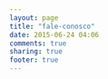 ```yaml
---
layout: page
title: "fale-conosco"
date: 2015-06-24 04:06
comments: true
sharing: true
footer: true
---
```

